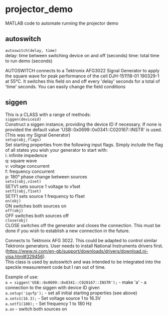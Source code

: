 # projector_demo
MATLAB code to automate running the projector demo

## autoswitch
`autoswitch(delay, time)`  
delay: time between switching device on and off (seconds)
time: total time to run demo (seconds)

AUTOSWITCH connects to a Tektronix AFG3022 Signal Generator to apply the square wave for peak performance of the cell DJH-151118-01 190329-1 at 55°C. It switches this field on and off every 'delay' seconds for a total of 'time' seconds. You can easily change the field conditions

## siggen  
This is a CLASS with a range of methods:  
`siggen(deviceid)`  
Construct a siggen instance, providing the device ID if necessary. If none is provided the default value 'USB::0x0699::0x0341::C020167::INSTR' is used. (This was my Signal Generator)  
`setup(obj,flags)`  
Set starting properties from the following input flags. Simply include the flag of all states you wish your generator to start with:  
i: infinite impedence  
q: square wave  
v: voltage concurrent  
f: frequency concurrent  
p: 180° phase change between sources  
`setv1(obj,v1set)`  
SETV1 sets source 1 voltage to v1set  
`setf1(obj,f1set)`  
SETF1 sets source 1 frequency to f1set  
`on(obj)`  
ON switches both sources on  
`off(obj)`  
OFF switches both sources off  
`close(obj)`  
CLOSE switches off the generator and closes the connection. This must be done if you wish to establish a new connection in the future.  

Connects to Tektronix AFG 3022. This could be adapted to control similar Tektronix generators. User needs to install National Instruments drivers first. (https://www.ni.com/en-gb/support/downloads/drivers/download.ni-visa.html#329456).  
This class is used by autoswitch and was intended to be integrated into the speckle measurement code but I ran out of time.

Example of use:  
`a = siggen('USB::0x0699::0x0341::C020167::INSTR');` - make 'a' - a connection to the siggen with device ID given  
`a.setup('iqvfp');` - set all initial starting properties (see above)  
`a.setv1(16.3);` - Set voltage source 1 to 16.3V  
`a.setf1(180);` - Set frequency 1 to 180 Hz  
`a.on` - switch both sources on
